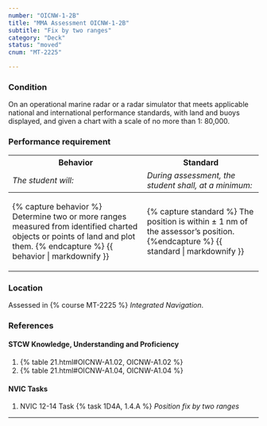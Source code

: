 ```yaml
---
number: "OICNW-1-2B"
title: "MMA Assessment OICNW-1-2B"
subtitle: "Fix by two ranges"
category: "Deck"
status: "moved"
cnum: "MT-2225"

---
```

### Condition

On an operational marine radar or a radar simulator that meets applicable national and international performance standards, with land and buoys displayed, and given a chart with a scale of no more than 1: 80,000.

### Performance requirement 

<table width='100%' class='Guidelines'>
 <thead>
 <tr>
     <th class='thirty'>Behavior</th>
     <th class='seventy'>Standard</th>
 </tr>
 <tr>
     <td><em>The student will:</em></td>
     <td><em>During assessment, the student shall, at a minimum:</em></td>
 </tr>
 </thead>
 <tbody>
 

<tr><td>

{% capture behavior %}
Determine two or more ranges measured from identified charted objects or points of land and plot them.
{% endcapture %}
{{ behavior | markdownify }}

</td><td>

{% capture standard %}
The position is within ± 1 nm of the assessor’s position.
{%endcapture %}
{{ standard | markdownify }}

</td></tr>



 </tbody>
 </table>

### Location

Assessed in  {% course  MT-2225 %}  *Integrated Navigation*.

### References

#### STCW Knowledge, Understanding and Proficiency

1. {% table 21.html#OICNW-A1.02, OICNW-A1.02 %}
1. {% table 21.html#OICNW-A1.04, OICNW-A1.04 %}


#### NVIC Tasks

1. NVIC 12-14 Task {% task 1D4A, 1.4.A %} *Position fix by two ranges*



***

